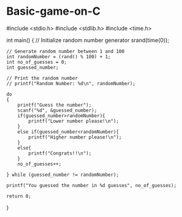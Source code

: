 # Basic-game-on-C
#include <stdio.h>
#include <stdlib.h>
#include <time.h>

int main()
{
    // Initialize random number generator
    srand(time(0));

    // Generate random number between 1 and 100
    int randomNumber = (rand() % 100) + 1;
    int no_of_guesses = 0;
    int guessed_number;

    // Print the random number
    // printf("Random Number: %d\n", randomNumber);

    do
    {
        printf("Guess the number");
        scanf("%d", &guessed_number);
        if(guessed_number>randomNumber){
            printf("Lower number please!\n");
        }
        else if(guessed_number<randomNumber){
            printf("Higher number please!\n");
        }
        else{
            printf("Congrats!!\n");
        }
        no_of_guesses++;

    } while (guessed_number != randomNumber);

    printf("You guessed the number in %d guesses", no_of_guesses);

    return 0;
}
